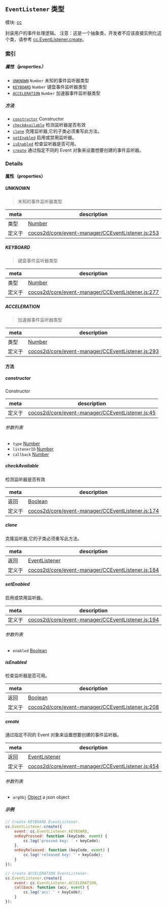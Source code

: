 ## `EventListener` 类型



模块: [cc](../modules/cc.md)


封装用户的事件处理逻辑。
注意：这是一个抽象类，开发者不应该直接实例化这个类，请参考 <a href="../classes/EventListener.html#method_create" class="crosslink">cc.EventListener.create</a>。


### 索引

##### 属性（properties）

  - [`UNKNOWN`](#unknown) `Number` 未知的事件监听器类型
  - [`KEYBOARD`](#keyboard) `Number` 键盘事件监听器类型
  - [`ACCELERATION`](#acceleration) `Number` 加速器事件监听器类型



##### 方法

  - [`constructor`](#constructor) Constructor
  - [`checkAvailable`](#checkavailable) 检测监听器是否有效
  - [`clone`](#clone) 克隆监听器,它的子类必须重写此方法。
  - [`setEnabled`](#setenabled) 启用或禁用监听器。
  - [`isEnabled`](#isenabled) 检查监听器是否可用。
  - [`create`](#create) 通过指定不同的 Event 对象来设置想要创建的事件监听器。



### Details


#### 属性（properties）


##### UNKNOWN

> 未知的事件监听器类型

| meta | description |
|------|-------------|
| 类型 | <a href="https://developer.mozilla.org/en/JavaScript/Reference/Global_Objects/Number" class="crosslink external" target="_blank">Number</a> |
| 定义于 | [cocos2d/core/event-manager/CCEventListener.js:253](https://github.com/cocos-creator/engine/blob/dcd3357d61e518886ccbf8b2026bed4edc6c615d/cocos2d/core/event-manager/CCEventListener.js#L253) |



##### KEYBOARD

> 键盘事件监听器类型

| meta | description |
|------|-------------|
| 类型 | <a href="https://developer.mozilla.org/en/JavaScript/Reference/Global_Objects/Number" class="crosslink external" target="_blank">Number</a> |
| 定义于 | [cocos2d/core/event-manager/CCEventListener.js:277](https://github.com/cocos-creator/engine/blob/dcd3357d61e518886ccbf8b2026bed4edc6c615d/cocos2d/core/event-manager/CCEventListener.js#L277) |



##### ACCELERATION

> 加速器事件监听器类型

| meta | description |
|------|-------------|
| 类型 | <a href="https://developer.mozilla.org/en/JavaScript/Reference/Global_Objects/Number" class="crosslink external" target="_blank">Number</a> |
| 定义于 | [cocos2d/core/event-manager/CCEventListener.js:293](https://github.com/cocos-creator/engine/blob/dcd3357d61e518886ccbf8b2026bed4edc6c615d/cocos2d/core/event-manager/CCEventListener.js#L293) |






<!-- Method Block -->
#### 方法


##### constructor

Constructor

| meta | description |
|------|-------------|
| 定义于 | [cocos2d/core/event-manager/CCEventListener.js:45](https://github.com/cocos-creator/engine/blob/dcd3357d61e518886ccbf8b2026bed4edc6c615d/cocos2d/core/event-manager/CCEventListener.js#L45) |

###### 参数列表
- `type` <a href="https://developer.mozilla.org/en/JavaScript/Reference/Global_Objects/Number" class="crosslink external" target="_blank">Number</a> 
- `listenerID` <a href="https://developer.mozilla.org/en/JavaScript/Reference/Global_Objects/Number" class="crosslink external" target="_blank">Number</a> 
- `callback` <a href="https://developer.mozilla.org/en/JavaScript/Reference/Global_Objects/Number" class="crosslink external" target="_blank">Number</a> 


##### checkAvailable

检测监听器是否有效

| meta | description |
|------|-------------|
| 返回 | <a href="https://developer.mozilla.org/en/JavaScript/Reference/Global_Objects/Boolean" class="crosslink external" target="_blank">Boolean</a> 
| 定义于 | [cocos2d/core/event-manager/CCEventListener.js:174](https://github.com/cocos-creator/engine/blob/dcd3357d61e518886ccbf8b2026bed4edc6c615d/cocos2d/core/event-manager/CCEventListener.js#L174) |



##### clone

克隆监听器,它的子类必须重写此方法。

| meta | description |
|------|-------------|
| 返回 | <a href="../classes/EventListener.html" class="crosslink">EventListener</a> 
| 定义于 | [cocos2d/core/event-manager/CCEventListener.js:184](https://github.com/cocos-creator/engine/blob/dcd3357d61e518886ccbf8b2026bed4edc6c615d/cocos2d/core/event-manager/CCEventListener.js#L184) |



##### setEnabled

启用或禁用监听器。

| meta | description |
|------|-------------|
| 定义于 | [cocos2d/core/event-manager/CCEventListener.js:194](https://github.com/cocos-creator/engine/blob/dcd3357d61e518886ccbf8b2026bed4edc6c615d/cocos2d/core/event-manager/CCEventListener.js#L194) |

###### 参数列表
- `enabled` <a href="https://developer.mozilla.org/en/JavaScript/Reference/Global_Objects/Boolean" class="crosslink external" target="_blank">Boolean</a> 


##### isEnabled

检查监听器是否可用。

| meta | description |
|------|-------------|
| 返回 | <a href="https://developer.mozilla.org/en/JavaScript/Reference/Global_Objects/Boolean" class="crosslink external" target="_blank">Boolean</a> 
| 定义于 | [cocos2d/core/event-manager/CCEventListener.js:208](https://github.com/cocos-creator/engine/blob/dcd3357d61e518886ccbf8b2026bed4edc6c615d/cocos2d/core/event-manager/CCEventListener.js#L208) |



##### create

通过指定不同的 Event 对象来设置想要创建的事件监听器。

| meta | description |
|------|-------------|
| 返回 | <a href="../classes/EventListener.html" class="crosslink">EventListener</a> 
| 定义于 | [cocos2d/core/event-manager/CCEventListener.js:454](https://github.com/cocos-creator/engine/blob/dcd3357d61e518886ccbf8b2026bed4edc6c615d/cocos2d/core/event-manager/CCEventListener.js#L454) |

###### 参数列表
- `argObj` <a href="https://developer.mozilla.org/en/JavaScript/Reference/Global_Objects/Object" class="crosslink external" target="_blank">Object</a> a json object

##### 示例

```js
// Create KEYBOARD EventListener.
cc.EventListener.create({
    event: cc.EventListener.KEYBOARD,
    onKeyPressed: function (keyCode, event) {
        cc.log('pressed key: ' + keyCode);
    },
    onKeyReleased: function (keyCode, event) {
        cc.log('released key: ' + keyCode);
    }
});

// Create ACCELERATION EventListener.
cc.EventListener.create({
    event: cc.EventListener.ACCELERATION,
    callback: function (acc, event) {
        cc.log('acc: ' + keyCode);
    }
});
```


